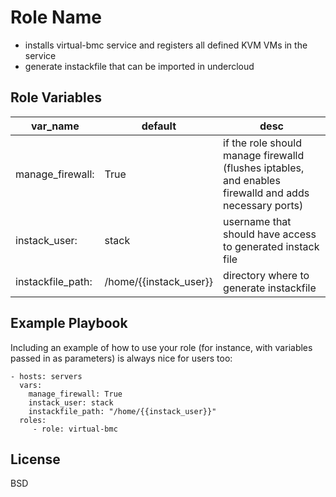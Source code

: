 Role Name
=========

- installs virtual-bmc service and registers all defined KVM VMs in the service
- generate instackfile that can be imported in undercloud

Role Variables
--------------

var_name | default | desc
------- | ------- | -------
manage_firewall: | True | if the role should manage firewalld (flushes iptables, and enables firewalld and adds necessary ports)
instack_user: | stack | username that should have access to generated instack file
instackfile_path: | /home/{{instack_user}} | directory where to generate instackfile

Example Playbook
----------------

Including an example of how to use your role (for instance, with variables
passed in as parameters) is always nice for users too:

    - hosts: servers
      vars:
        manage_firewall: True
        instack_user: stack
        instackfile_path: "/home/{{instack_user}}"
      roles:
         - role: virtual-bmc

License
-------

BSD
